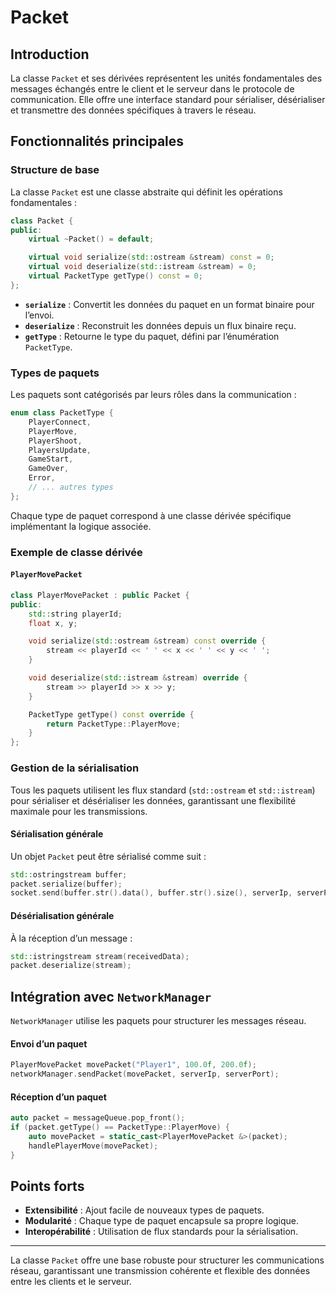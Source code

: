 # Packet

## Introduction

La classe `Packet` et ses dérivées représentent les unités fondamentales des messages échangés entre le client et le serveur dans le protocole de communication. Elle offre une interface standard pour sérialiser, désérialiser et transmettre des données spécifiques à travers le réseau.

## Fonctionnalités principales

### Structure de base

La classe `Packet` est une classe abstraite qui définit les opérations fondamentales :

```cpp
class Packet {
public:
    virtual ~Packet() = default;

    virtual void serialize(std::ostream &stream) const = 0;
    virtual void deserialize(std::istream &stream) = 0;
    virtual PacketType getType() const = 0;
};
```

- **`serialize`** : Convertit les données du paquet en un format binaire pour l’envoi.
- **`deserialize`** : Reconstruit les données depuis un flux binaire reçu.
- **`getType`** : Retourne le type du paquet, défini par l’énumération `PacketType`.

### Types de paquets

Les paquets sont catégorisés par leurs rôles dans la communication :

```cpp
enum class PacketType {
    PlayerConnect,
    PlayerMove,
    PlayerShoot,
    PlayersUpdate,
    GameStart,
    GameOver,
    Error,
    // ... autres types
};
```

Chaque type de paquet correspond à une classe dérivée spécifique implémentant la logique associée.

### Exemple de classe dérivée

#### `PlayerMovePacket`

```cpp
class PlayerMovePacket : public Packet {
public:
    std::string playerId;
    float x, y;

    void serialize(std::ostream &stream) const override {
        stream << playerId << ' ' << x << ' ' << y << ' ';
    }

    void deserialize(std::istream &stream) override {
        stream >> playerId >> x >> y;
    }

    PacketType getType() const override {
        return PacketType::PlayerMove;
    }
};
```

### Gestion de la sérialisation

Tous les paquets utilisent les flux standard (`std::ostream` et `std::istream`) pour sérialiser et désérialiser les données, garantissant une flexibilité maximale pour les transmissions.

#### Sérialisation générale

Un objet `Packet` peut être sérialisé comme suit :

```cpp
std::ostringstream buffer;
packet.serialize(buffer);
socket.send(buffer.str().data(), buffer.str().size(), serverIp, serverPort);
```

#### Désérialisation générale

À la réception d’un message :

```cpp
std::istringstream stream(receivedData);
packet.deserialize(stream);
```

## Intégration avec `NetworkManager`

`NetworkManager` utilise les paquets pour structurer les messages réseau.

#### Envoi d’un paquet

```cpp
PlayerMovePacket movePacket("Player1", 100.0f, 200.0f);
networkManager.sendPacket(movePacket, serverIp, serverPort);
```

#### Réception d’un paquet

```cpp
auto packet = messageQueue.pop_front();
if (packet.getType() == PacketType::PlayerMove) {
    auto movePacket = static_cast<PlayerMovePacket &>(packet);
    handlePlayerMove(movePacket);
}
```

## Points forts

- **Extensibilité** : Ajout facile de nouveaux types de paquets.
- **Modularité** : Chaque type de paquet encapsule sa propre logique.
- **Interopérabilité** : Utilisation de flux standards pour la sérialisation.

---

La classe `Packet` offre une base robuste pour structurer les communications réseau, garantissant une transmission cohérente et flexible des données entre les clients et le serveur.


